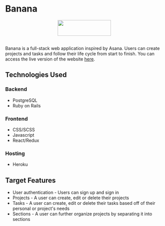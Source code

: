 # Banana

<div align="center">
   <img src=https://user-images.githubusercontent.com/77088922/115054687-5fd45a00-9e95-11eb-94bf-6f69abcd713c.png  width="170" height="50">
</div>
<br/>

Banana is a full-stack web application inspired by Asana. Users can create projects and tasks and follow their life cycle from start to finish. You can access the live version of the website [here](https://banana-asana.herokuapp.com/#/).


## Technologies Used

### Backend
 * PostgreSQL
 * Ruby on Rails
 
### Frontend
 * CSS/SCSS
 * Javascript
 * React/Redux

### Hosting
 * Heroku

## Target Features
 * User authentication - Users can sign up and sign in
 * Projects - A user can create, edit or delete their projects
 * Tasks - A user can create, edit or delete their tasks based off of their personal or project's needs
 * Sections - A user can further organize projects by separating it into sections
